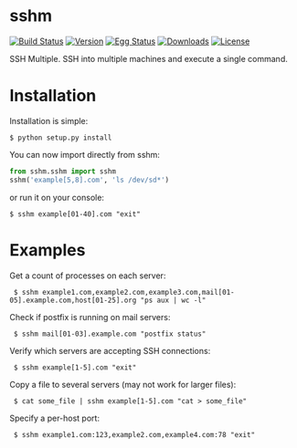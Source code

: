 sshm
====
[![Build Status](https://travis-ci.org/rolobio/sshm.png?branch=master)](https://travis-ci.org/rolobio/sshm)
[![Version](https://pypip.in/v/sshm/badge.png)](https://pypi.python.org/pypi/sshm/)
[![Egg Status](https://pypip.in/egg/sshm/badge.png)](https://pypi.python.org/pypi/sshm/)
[![Downloads](https://pypip.in/d/sshm/badge.png?period=month)](https://pypi.python.org/pypi/sshm/)
[![License](https://pypip.in/license/sshm/badge.png)](https://gnu.org/licenses/gpl.html)

SSH Multiple. SSH into multiple machines and execute a single command.

# Installation
Installation is simple:

    $ python setup.py install

You can now import directly from sshm:

```python
from sshm.sshm import sshm
sshm('example[5,8].com', 'ls /dev/sd*')
```
or run it on your console:

    $ sshm example[01-40].com "exit"


# Examples
Get a count of processes on each server:

     $ sshm example1.com,example2.com,example3.com,mail[01-05].example.com,host[01-25].org "ps aux | wc -l"

Check if postfix is running on mail servers:

     $ sshm mail[01-03].example.com "postfix status"

Verify which servers are accepting SSH connections:

     $ sshm example[1-5].com "exit"

Copy a file to several servers (may not work for larger files):

     $ cat some_file | sshm example[1-5].com "cat > some_file"

Specify a per-host port:

     $ sshm example1.com:123,example2.com,example4.com:78 "exit"



